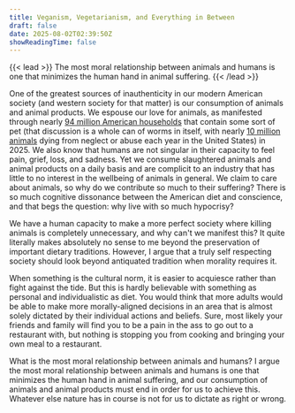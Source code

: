 ```yaml
---
title: Veganism, Vegetarianism, and Everything in Between
draft: false
date: 2025-08-02T02:39:50Z
showReadingTime: false
---
```

{{< lead >}}
The most moral relationship between animals and humans is one that minimizes the human hand in animal suffering.
{{< /lead >}}

One of the greatest sources of inauthenticity in our modern American society (and western society for that matter) is our consumption of animals and animal products. We espouse our love for animals, as manifested through nearly [94 million  American households](https://americanpetproducts.org/industry-trends-and-stats) that contain some sort of pet (that discussion is a whole can of worms in itself, with nearly [10 million animals](https://www.shelteranimalscount.org/animal-abuse-facts-and-statistics-2024/#:~:text=Animal%20abuse%20statistics%20and%20facts%20at%20a%20glance&text=An%20estimated%2010%20million%20animals,year%20in%20the%20United%20States.&text=About%20250%2C000%20animals%20annually%20are,most%20living%20in%20unsanitary%20conditions.) dying from neglect or abuse each year in the United States) in 2025. We also know that humans are not singular in their capacity to feel pain, grief, loss, and sadness. Yet we consume slaughtered animals and animal products on a daily basis and are complicit to an industry that has little to no interest in the wellbeing of animals in general. We claim to care about animals, so why do we contribute so much to their suffering? There is so much cognitive dissonance between the American diet and conscience, and that begs the question: why live with so much hypocrisy?

We have a human capacity to make a more perfect society where killing animals is completely unnecessary, and why can't we manifest this? It quite literally makes absolutely no sense to me beyond the preservation of important dietary traditions. However, I argue that a truly self respecting society should look beyond antiquated tradition when morality requires it. 

When something is the cultural norm, it is easier to acquiesce rather than fight against the tide. But this is hardly believable with something as personal and individualistic as diet. You would think that more adults would be able to make more morally-aligned decisions in an area that is almost solely dictated by their individual actions and beliefs. Sure, most likely your friends and family will find you to be a pain in the ass to go out to a restaurant with, but nothing is stopping you from cooking and bringing your own meal to a restaurant.

What is the most moral relationship between animals and humans? I argue the most moral relationship between animals and humans is one that minimizes the human hand in animal suffering, and our consumption of animals and animal products must end in order for us to achieve this. Whatever else nature has in course is not for us to dictate as right or wrong.
